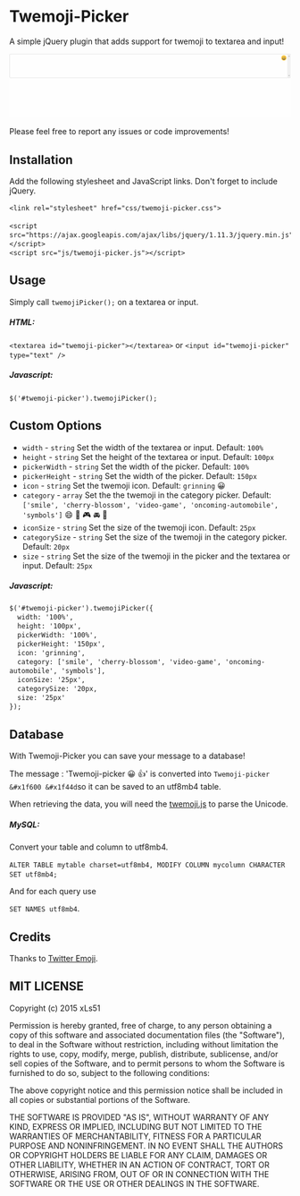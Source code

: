 # Twemoji-Picker

A simple jQuery plugin that adds support for twemoji to textarea and input!

![Example](twemoji.gif?raw=true)

Please feel free to report any issues or code improvements!

## Installation

Add the following stylesheet and JavaScript links. Don't forget to include jQuery.

```
<link rel="stylesheet" href="css/twemoji-picker.css">

<script src="https://ajax.googleapis.com/ajax/libs/jquery/1.11.3/jquery.min.js"></script>
<script src="js/twemoji-picker.js"></script>
```
  
## Usage

Simply call `twemojiPicker();` on a textarea or input.

##### HTML:

`<textarea id="twemoji-picker"></textarea>` or `<input id="twemoji-picker" type="text" />`

##### Javascript:

`$('#twemoji-picker').twemojiPicker();`

## Custom Options

- `width` - `string` Set the width of the textarea or input. Default: `100%`
- `height` - `string` Set the height of the textarea or input. Default: `100px`
- `pickerWidth` - `string` Set the width of the picker. Default: `100%`
- `pickerHeight` - `string` Set the width of the picker. Default: `150px`
- `icon` - `string` Set the twemoji icon. Default: `grinning` :grinning:
- `category` - `array` Set the the twemoji in the category picker. Default: `['smile', 'cherry-blossom', 'video-game', 'oncoming-automobile', 'symbols']` :smile: :cherry_blossom: :video_game: :oncoming_automobile: :symbols:
- `iconSize` - `string` Set the size of the twemoji icon. Default: `25px`
- `categorySize` - `string` Set the size of the twemoji in the category picker. Default: `20px`
- `size` - `string` Set the size of the twemoji in the picker and the textarea or input. Default: `25px`

##### Javascript:

```
$('#twemoji-picker').twemojiPicker({
  width: '100%',
  height: '100px',
  pickerWidth: '100%',
  pickerHeight: '150px',
  icon: 'grinning',
  category: ['smile', 'cherry-blossom', 'video-game', 'oncoming-automobile', 'symbols'],
  iconSize: '25px',
  categorySize: '20px,
  size: '25px'
});
```

## Database

With Twemoji-Picker you can save your message to a database!

The message : 'Twemoji-picker :grinning: :thumbsup:' is converted into `Twemoji-picker &#x1f600 &#x1f44d`so it can be saved to an utf8mb4 table.

When retrieving the data, you will need the [twemoji.js](http://github.com/twitter/twemoji) to parse the Unicode.

##### MySQL:

Convert your table and column to utf8mb4.

`ALTER TABLE mytable charset=utf8mb4, MODIFY COLUMN mycolumn CHARACTER SET utf8mb4;`

And for each query use

`SET NAMES utf8mb4`.

## Credits

Thanks to [Twitter Emoji](http://github.com/twitter/twemoji).

## MIT LICENSE

Copyright (c) 2015 xLs51

Permission is hereby granted, free of charge, to any person obtaining a copy
of this software and associated documentation files (the "Software"), to deal
in the Software without restriction, including without limitation the rights
to use, copy, modify, merge, publish, distribute, sublicense, and/or sell
copies of the Software, and to permit persons to whom the Software is
furnished to do so, subject to the following conditions:

The above copyright notice and this permission notice shall be included in
all copies or substantial portions of the Software.

THE SOFTWARE IS PROVIDED "AS IS", WITHOUT WARRANTY OF ANY KIND, EXPRESS OR
IMPLIED, INCLUDING BUT NOT LIMITED TO THE WARRANTIES OF MERCHANTABILITY,
FITNESS FOR A PARTICULAR PURPOSE AND NONINFRINGEMENT. IN NO EVENT SHALL THE
AUTHORS OR COPYRIGHT HOLDERS BE LIABLE FOR ANY CLAIM, DAMAGES OR OTHER
LIABILITY, WHETHER IN AN ACTION OF CONTRACT, TORT OR OTHERWISE, ARISING FROM,
OUT OF OR IN CONNECTION WITH THE SOFTWARE OR THE USE OR OTHER DEALINGS IN
THE SOFTWARE.

